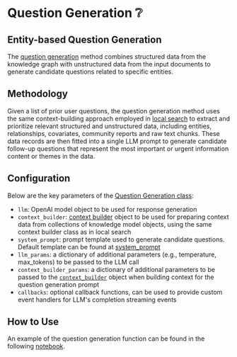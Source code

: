 # Question Generation ❔

## Entity-based Question Generation

The [question generation](https://github.com/microsoft/graphrag/blob/main//graphrag/query/question_gen/) method combines structured data from the knowledge graph with unstructured data from the input documents to generate candidate questions related to specific entities.

## Methodology
Given a list of prior user questions, the question generation method uses the same context-building approach employed in [local search](local_search.md) to extract and prioritize relevant structured and unstructured data, including entities, relationships, covariates, community reports and raw text chunks. These data records are then fitted into a single LLM prompt to generate candidate follow-up questions that represent the most important or urgent information content or themes in the data.

## Configuration

Below are the key parameters of the [Question Generation class](https://github.com/microsoft/graphrag/blob/main//graphrag/query/question_gen/local_gen.py):
* `llm`: OpenAI model object to be used for response generation
* `context_builder`: [context builder](https://github.com/microsoft/graphrag/blob/main//graphrag/query/structured_search/local_search/mixed_context.py) object to be used for preparing context data from collections of knowledge model objects, using the same context builder class as in local search
* `system_prompt`: prompt template used to generate candidate questions. Default template can be found at [system_prompt](https://github.com/microsoft/graphrag/blob/main//graphrag/query/question_gen/system_prompt.py)
* `llm_params`: a dictionary of additional parameters (e.g., temperature, max_tokens) to be passed to the LLM call
* `context_builder_params`: a dictionary of additional parameters to be passed to the [`context_builder`](https://github.com/microsoft/graphrag/blob/main//graphrag/query/structured_search/local_search/mixed_context.py) object when building context for the question generation prompt
* `callbacks`: optional callback functions, can be used to provide custom event handlers for LLM's completion streaming events

## How to Use

An example of the question generation function can be found in the following [notebook](../examples_notebooks/local_search.ipynb).
